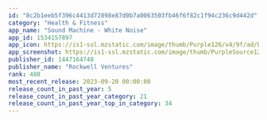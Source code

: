 ```yaml
---
id: "8c2b1eeb5f396c4413d72898e87d0b7a0063503fb46f6f82c1f94c236c9d442d"
category: "Health & Fitness"
app_name: "Sound Machine - White Noise"
app_id: 1534157897
app_icon: https://is1-ssl.mzstatic.com/image/thumb/Purple126/v4/9f/ad/ba/9fadba25-04c4-ea71-e85e-36130503c7b9/AppIcon-1x_U007epad-0-85-220.png/1024x1024bb.png
app_screenshot: https://is1-ssl.mzstatic.com/image/thumb/PurpleSource126/v4/c9/95/e9/c995e91b-6203-3f69-2ac6-0bafc842dc3f/7d77f6ab-eb9e-4059-b9c8-e1468d291d9c_1.png/1242x2688bb.png
publisher_id: 1447164748
publisher_name: "Rockwell Ventures"
rank: 488
most_recent_release: 2023-09-20 00:00:00
release_count_in_past_year: 5
release_count_in_past_year_category: 21
release_count_in_past_year_top_in_category: 34
---
```

